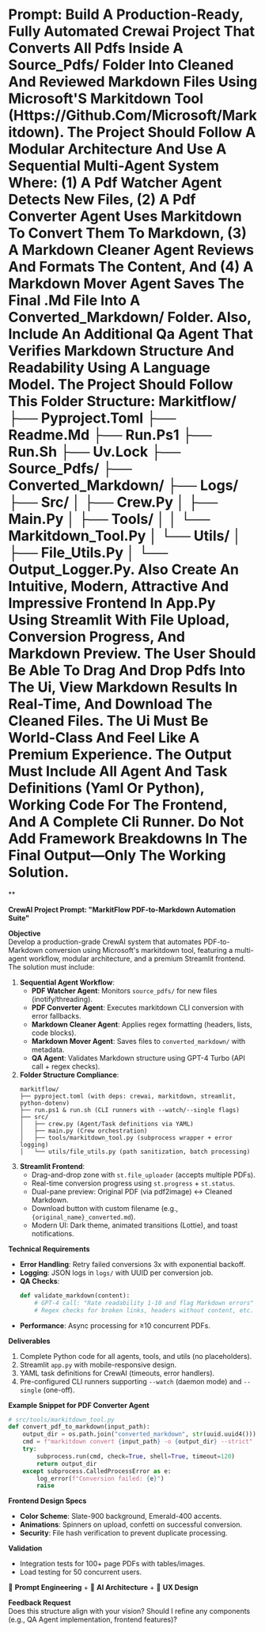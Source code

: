 # Prompt: Build A Production-Ready, Fully Automated Crewai Project That Converts All Pdfs Inside A Source_Pdfs/ Folder Into Cleaned And Reviewed Markdown Files Using Microsoft'S Markitdown Tool (Https://Github.Com/Microsoft/Markitdown). The Project Should Follow A Modular Architecture And Use A Sequential Multi-Agent System Where: (1) A Pdf Watcher Agent Detects New Files, (2) A Pdf Converter Agent Uses Markitdown To Convert Them To Markdown, (3) A Markdown Cleaner Agent Reviews And Formats The Content, And (4) A Markdown Mover Agent Saves The Final .Md File Into A Converted_Markdown/ Folder. Also, Include An Additional Qa Agent That Verifies Markdown Structure And Readability Using A Language Model. The Project Should Follow This Folder Structure: Markitflow/ ├── Pyproject.Toml ├── Readme.Md ├── Run.Ps1 ├── Run.Sh ├── Uv.Lock ├── Source_Pdfs/ ├── Converted_Markdown/ ├── Logs/ ├── Src/ │   ├── Crew.Py │   ├── Main.Py │   ├── Tools/ │   │   └── Markitdown_Tool.Py │   └── Utils/ │       ├── File_Utils.Py │       └── Output_Logger.Py. Also Create An Intuitive, Modern, Attractive And Impressive Frontend In App.Py Using Streamlit With File Upload, Conversion Progress, And Markdown Preview. The User Should Be Able To Drag And Drop Pdfs Into The Ui, View Markdown Results In Real-Time, And Download The Cleaned Files. The Ui Must Be World-Class And Feel Like A Premium Experience. The Output Must Include All Agent And Task Definitions (Yaml Or Python), Working Code For The Frontend, And A Complete Cli Runner. Do Not Add Framework Breakdowns In The Final Output—Only The Working Solution.

**

**CrewAI Project Prompt: "MarkitFlow PDF-to-Markdown Automation Suite"**

**Objective**  
Develop a production-grade CrewAI system that automates PDF-to-Markdown conversion using Microsoft's markitdown tool, featuring a multi-agent workflow, modular architecture, and a premium Streamlit frontend. The solution must include:  
1. **Sequential Agent Workflow**:  
   - **PDF Watcher Agent**: Monitors `source_pdfs/` for new files (inotify/threading).  
   - **PDF Converter Agent**: Executes markitdown CLI conversion with error fallbacks.  
   - **Markdown Cleaner Agent**: Applies regex formatting (headers, lists, code blocks).  
   - **Markdown Mover Agent**: Saves files to `converted_markdown/` with metadata.  
   - **QA Agent**: Validates Markdown structure using GPT-4 Turbo (API call + regex checks).  
2. **Folder Structure Compliance**:  
   ```  
   markitflow/  
   ├── pyproject.toml (with deps: crewai, markitdown, streamlit, python-dotenv)  
   ├── run.ps1 & run.sh (CLI runners with --watch/--single flags)  
   ├── src/  
   │   ├── crew.py (Agent/Task definitions via YAML)  
   │   ├── main.py (Crew orchestration)  
   │   ├── tools/markitdown_tool.py (subprocess wrapper + error logging)  
   │   └── utils/file_utils.py (path sanitization, batch processing)  
   ```  
3. **Streamlit Frontend**:  
   - Drag-and-drop zone with `st.file_uploader` (accepts multiple PDFs).  
   - Real-time conversion progress using `st.progress` + `st.status`.  
   - Dual-pane preview: Original PDF (via pdf2image) ↔ Cleaned Markdown.  
   - Download button with custom filename (e.g., `{original_name}_converted.md`).  
   - Modern UI: Dark theme, animated transitions (Lottie), and toast notifications.  

**Technical Requirements**  
- **Error Handling**: Retry failed conversions 3x with exponential backoff.  
- **Logging**: JSON logs in `logs/` with UUID per conversion job.  
- **QA Checks**:  
  ```python  
  def validate_markdown(content):  
      # GPT-4 call: "Rate readability 1-10 and flag Markdown errors"  
      # Regex checks for broken links, headers without content, etc.  
  ```  
- **Performance**: Async processing for ≥10 concurrent PDFs.  

**Deliverables**  
1. Complete Python code for all agents, tools, and utils (no placeholders).  
2. Streamlit `app.py` with mobile-responsive design.  
3. YAML task definitions for CrewAI (timeouts, error handlers).  
4. Pre-configured CLI runners supporting `--watch` (daemon mode) and `--single` (one-off).  

**Example Snippet for PDF Converter Agent**  
```python  
# src/tools/markitdown_tool.py  
def convert_pdf_to_markdown(input_path):  
    output_dir = os.path.join("converted_markdown", str(uuid.uuid4()))  
    cmd = f"markitdown convert {input_path} -o {output_dir} --strict"  
    try:  
        subprocess.run(cmd, check=True, shell=True, timeout=120)  
        return output_dir  
    except subprocess.CalledProcessError as e:  
        log_error(f"Conversion failed: {e}")  
        raise  
```  

**Frontend Design Specs**  
- **Color Scheme**: Slate-900 background, Emerald-400 accents.  
- **Animations**: Spinners on upload, confetti on successful conversion.  
- **Security**: File hash verification to prevent duplicate processing.  

**Validation**  
- Integration tests for 100+ page PDFs with tables/images.  
- Load testing for 50 concurrent users.  

🧠 **Prompt Engineering** + 🤖 **AI Architecture** + 🎨 **UX Design**  

**Feedback Request**  
Does this structure align with your vision? Should I refine any components (e.g., QA Agent implementation, frontend features)?
